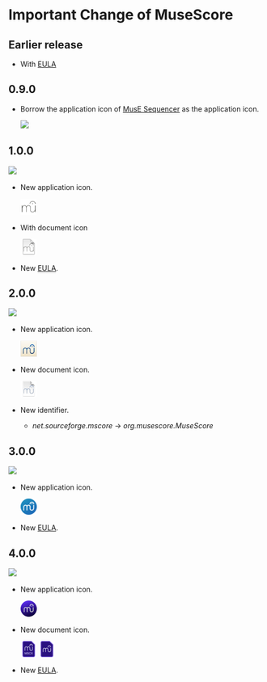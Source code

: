# Important Change of MuseScore

## Earlier release

- With [EULA](EULA/1/EULA.txt)

## 0.9.0

- Borrow the application icon of [MusE Sequencer](https://muse-sequencer.github.io/) as the application icon.

  ![](IconFiles/AppIcon/0.9/appicon.ico)

## 1.0.0
 ![](https://img.shields.io/badge/-february_2011-informational)

- New application icon.

  ![](IconFiles/AppIcon/1.0/appicon_32.png)

- With document icon

  ![](IconFiles/FileTypeIcons/1.0/mscz_32.png)

- New [EULA](EULA/2/EULA.txt).

## 2.0.0
 ![](https://img.shields.io/badge/-march_2015-informational)

- New application icon.

  ![](IconFiles/AppIcon/2.0/appicon_32.png)

- New document icon.

  ![](IconFiles/FileTypeIcons/2.0/mscz_32.png)

- New identifier.
  - *net.sourceforge.mscore* -> *org.musescore.MuseScore*

## 3.0.0
 ![](https://img.shields.io/badge/-december_2018-informational)

- New application icon.

  ![](IconFiles/AppIcon/3.0/appicon_32.png)

- New [EULA](EULA/3/EULA.txt).

## 4.0.0
 ![](https://img.shields.io/badge/-december_2022-informational)


- New application icon.

  ![](IconFiles/AppIcon/4.0/appicon_32.png)

- New document icon.

  ![](IconFiles/FileTypeIcons/4.0/mscx_32.png)
  ![](IconFiles/FileTypeIcons/4.0/mscz_32.png)

- New [EULA](EULA/4/EULA.txt).
